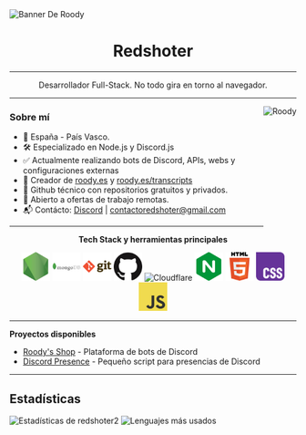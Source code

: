 <img src="https://media.discordapp.net/attachments/1249112522913742879/1378770542211104919/3010b0f18cf5a36a7e30e01b19cb3009.png?ex=683dcfa1&is=683c7e21&hm=60b8e3379eea33ac557a62f62caa1492f8857d4f580765817dcc100797eecb1e&=&format=webp&quality=lossless&width=1843&height=718" alt="Banner De Roody" width="1843" height="400" />
<h1 align="center">Redshoter</h1>

---

<p align="center">Desarrollador Full-Stack. No todo gira en torno al navegador.</p>

---

<img align="right" height="225px" alt="Roody" src="https://media.discordapp.net/attachments/1249112522913742879/1378337721315102811/logo.png?ex=683d8e09&is=683c3c89&hm=f2dc9286f4f2c7f14393a0f9a2816ef275522899e25bf9dbef39a9d1c6974567&=&format=webp&quality=lossless&width=115&height=115" />

### Sobre mí

- 🧠 España - País Vasco.
- 🛠️ Especializado en Node.js y Discord.js
- ✅ Actualmente realizando bots de Discord, APIs, webs y configuraciones externas
- 🚀 Creador de [roody.es](https://roody.es) y [roody.es/transcripts](https://roody.es/transcripts)
- 👮 Github técnico con repositorios gratuitos y privados.
- 🎯 Abierto a ofertas de trabajo remotas.
- 📬 Contácto: [Discord](https://discord.roody.es) | [contactoredshoter@gmail.com](mailto:contactoredshoter@gmail.com)



---

<p align="center"><b>Tech Stack y herramientas principales</b></p>
<p float="center" align-items="center" align="center">
<img src="https://raw.githubusercontent.com/github/explore/main/topics/nodejs/nodejs.png" alt="Node.JS" width="50" height="50">
<img src="https://raw.githubusercontent.com/github/explore/main/topics/mongodb/mongodb.png" alt="MongoDB" width="50" height="50">
<img src="https://raw.githubusercontent.com/github/explore/main/topics/git/git.png" alt="Git" width="50" height="50">
<img src="https://raw.githubusercontent.com/github/explore/main/topics/github/github.png" alt="GitHub" width="50" height="50">
<img src="https://camo.githubusercontent.com/93ea1ea059dbb5a1dbb2d1542ee2fe463e434baf24ec347d03458b3c19c983af/68747470733a2f2f63662d6173736574732e7777772e636c6f7564666c6172652e636f6d2f736c74336c633674657633372f36455973646b64664263487467506d67703359746b442f30623230336166666432303533393838323634623932353362313364653662332f6c6f676f2d7468756d626e61696c2e706e67" alt="Cloudflare" width="50" height="50">
<img src="https://raw.githubusercontent.com/github/explore/main/topics/nginx/nginx.png" alt="Nginx" width="50" height="50">
<img src="https://raw.githubusercontent.com/github/explore/main/topics/html/html.png" alt="HTML" width="50" height="50">
<img src="https://raw.githubusercontent.com/github/explore/main/topics/css/css.png" alt="CSS" width="50" height="50">
<img src="https://raw.githubusercontent.com/github/explore/main/topics/javascript/javascript.png" alt="JS" width="50" height="50">
</p>

---

**Proyectos disponibles**

- [Roody's Shop](https://discord.roody.es) - Plataforma de bots de Discord
- [Discord Presence](https://github.com/redshoter2/Discord-Presence) - Pequeño script para presencias de Discord

---

## Estadísticas

<p float="left">
  <img src="https://github-readme-stats.vercel.app/api?username=redshoter2&show_icons=true&include_all_commits=true&title_color=fff&icon_color=79ff97&text_color=efefef&bg_color=24292e" alt="Estadísticas de redshoter2" width="400" height="250" />
  <img src="https://github-readme-stats.vercel.app/api/top-langs/?username=redshoter2&layout=compact" alt="Lenguajes más usados" width="400" height="250" />
</p>
